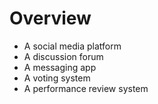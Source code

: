 # Overview

- A social media platform
- A discussion forum
- A messaging app
- A voting system
- A performance review system
